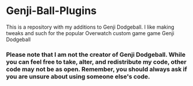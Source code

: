 # Genji-Ball-Plugins
This is a repository with my additions to Genji Dodgeball.
I like making tweaks and such for the popular Overwatch custom game game Genji Dodgeball

### **Please note that I am not the creator of Genji Dodgeball. While you can feel free to take, alter, and redistribute my code, other code may not be as open. Remember, you should always ask if you are unsure about using someone else's code.**
